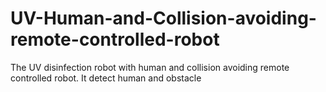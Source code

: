 # UV-Human-and-Collision-avoiding-remote-controlled-robot
The UV disinfection robot with human and collision avoiding remote controlled robot. It detect human and obstacle  
